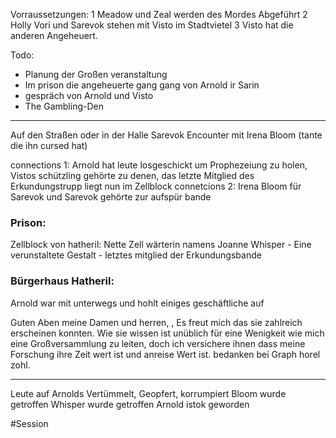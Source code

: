 Vorraussetzungen: 
1 Meadow und Zeal werden des Mordes Abgeführt
2 Holly Vori und Sarevok  stehen mit Visto im Stadtvietel
3 Visto hat die anderen Angeheuert.

Todo:
- Planung der Großen veranstaltung 
- Im prison die angeheuerte gang gang von Arnold ir Sarin 
- gespräch von Arnold und Visto
- The Gambling-Den 
___
Auf den Straßen oder in der Halle Sarevok   Encounter mit Irena Bloom (tante die ihn cursed hat)

connections 1: Arnold hat leute losgeschickt um Prophezeiung zu holen, Vistos schützling gehörte zu denen, das letzte Mitglied des Erkundungstrupp liegt nun im Zellblock
connetcions 2: Irena Bloom für Sarevok und Sarevok gehörte zur aufspür bande 


### Prison:
Zellblock von hatheril: 
Nette Zell wärterin namens Joanne
Whisper - Eine verunstaltete Gestalt - letztes mitglied der Erkundungsbande 

### Bürgerhaus Hatheril:
Arnold war mit unterwegs und hohlt einiges geschäftliche auf


Guten Aben meine Damen und herren, , Es freut mich das sie zahlreich erscheinen konnten. Wie sie wissen ist unüblich für eine Wenigkeit wie mich eine Großversammlung zu leiten, doch ich versichere ihnen  dass meine Forschung ihre Zeit wert ist und anreise Wert ist. 
bedanken bei Graph horel zohl.
___
Leute auf Arnolds   Vertümmelt, Geopfert, korrumpiert
Bloom wurde getroffen
Whisper wurde getroffen
Arnold istok geworden


#Session 
